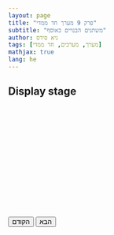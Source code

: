 ```yaml
---
layout: page
title: "פרק 9 מערך חד ממדי"
subtitle: "משתנים הבנויים כאוסף"
author: גיא סידס
tags: [מערך, מערכים, חד ממדי]
mathjax: true
lang: he
---
```


<style>
details, details > summary { display: none; }
#stage {
  position: relative;
  min-height: 16em;
  width: 100%;
}
#stage pre {
  position: absolute;
  top: 0; left: 0; right: 0; bottom: 0;
  margin: 0;
  opacity: 0;
  transition: opacity 3s;
  z-index: 1;
  direction: ltr;
  background: inherit;
}
#stage pre.show {
  opacity: 1;
  z-index: 2;
}
</style>






<details><summary></summary>

```csharp
static void Main(string[] args)
{
    string car = "BMW";

    Console.WriteLine(car);
}
```
</details>

<details><summary></summary>

```csharp
static void Main(string[] args)
{
    string[] cars = { "BMW", "Ford", "Kia" };

    Console.WriteLine(cars);
}
```
</details>

<details><summary></summary>

```csharp
static void Main(string[] args)
{
    string[] cars = { "BMW", "Ford", "Kia" };

    Console.WriteLine(cars[0]);
}
```
</details>


<details><summary></summary>

```csharp
static void Main(string[] args)
{
    string[] cars = { "BMW", "Ford", "Kia" };

    Console.WriteLine(cars[0]);
    Console.WriteLine(cars[1]);
    Console.WriteLine(cars[2]);
    Console.WriteLine(cars[3]); //index out of range exception

    
}
```
</details>



<details><summary></summary>

```csharp
static void Main(string[] args)
{
    string[] cars = { "BMW", "Ford", "Kia" };
    try
    {
        Console.WriteLine(cars[0]);
        Console.WriteLine(cars[1]);
        Console.WriteLine(cars[2]);
        Console.WriteLine(cars[3]); //index out of range exception
        Console.ReadLine();
    }
    catch (Exception e)
    {
        Console.WriteLine($"we had aproblem: {e.Message}");
    }
}
```
</details>


<details><summary></summary>

```csharp
static void Main(string[] args)
{
    string[] cars = { "BMW", "Ford", "Kia" };
    
    for (int i = 0; i < cars.Length; i++)
        Console.WriteLine(cars[i]);
}
```
</details>



<details><summary></summary>

```csharp
static void Main(string[] args)
{
    string[] cars = { "BMW", "Ford", "Kia" };

    foreach (string car in cars)
        Console.WriteLine(car); // הרבה יותר פשוט
}
```
</details>



<details><summary></summary>

```csharp
static void Main(string[] args)
{
    string[] cars = new string[5]; // איתחול לגודל 5
    
    for (int i = 0; i < cars.Length; i++)
    {
        cars[i] = "BMW" + i + 100;
        Console.WriteLine(cars[i]);
    }
}
```
</details>



<details><summary></summary>

```csharp
static void Main(string[] args)
{
    string[] cars = new string[5];

    foreach (string car in cars) 
        car = "BMW"; // ===== לא אפשרי  ======
}
```
</details>




## Display stage


<div id="stage"></div>
<div style="margin-bottom:2em;">
  <button id="prevBtn">הקודם</button>
  <button id="nextBtn">הבא</button>
</div>



<script defer>
document.addEventListener('DOMContentLoaded', () => {
  const steps = [...document.querySelectorAll('details')].map(
    d => d.querySelector('pre').cloneNode(true)
  );
  const stage = document.getElementById('stage');
  let idx = 0;
  let current = stage.appendChild(steps[0].cloneNode(true));
  current.classList.add('show');

  function crossfade(toIdx) {
    if (toIdx === idx) return;
    const next = stage.appendChild(steps[toIdx].cloneNode(true));
    next.classList.add('show');
    next.style.opacity = 0; // start hidden

    // Force style reflow for transition to work reliably
    next.getBoundingClientRect();
    
    // Start both transitions
    next.style.opacity = 1;
    current.style.opacity = 0;

    setTimeout(() => {
      current.remove();
      current = next;
      idx = toIdx;
    }, 800); // matches transition duration
  }
  
  document.getElementById('nextBtn').onclick = () =>
    crossfade((idx + 1) % steps.length);

  document.getElementById('prevBtn').onclick = () =>
    crossfade((idx + steps.length - 1) % steps.length);
});
</script>

